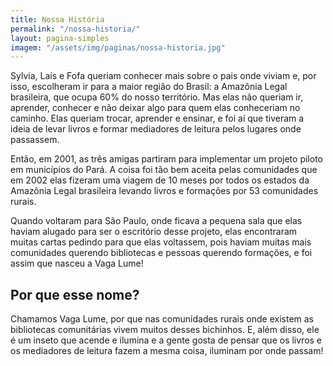 ```yaml
---
title: Nossa História
permalink: "/nossa-historia/"
layout: pagina-simples
imagem: "/assets/img/paginas/nossa-historia.jpg"
---
```


Sylvia, Laís e Fofa queriam conhecer mais sobre o pais onde viviam e, por isso, escolheram ir para a maior região do Brasil: a Amazônia Legal brasileira, que ocupa 60% do nosso território. Mas elas não queriam ir, aprender, conhecer e não deixar algo para quem elas conheceriam no caminho. Elas queriam trocar, aprender e ensinar, e foi aí que tiveram a ideia de levar livros e formar mediadores de leitura pelos lugares onde passassem.

Então, em 2001, as três amigas partiram para implementar um projeto piloto em municípios do Pará. A coisa foi tão bem aceita pelas comunidades que em 2002 elas fizeram uma viagem de 10 meses por todos os estados da Amazônia Legal brasileira levando livros e formações por 53 comunidades rurais.

Quando voltaram para São Paulo, onde ficava a pequena sala que elas haviam alugado para ser o escritório desse projeto, elas encontraram muitas cartas pedindo para que elas voltassem, pois haviam muitas mais comunidades querendo bibliotecas e pessoas querendo formações, e foi assim que nasceu a Vaga Lume!

## Por que esse nome?

Chamamos Vaga Lume, por que nas comunidades rurais onde existem as bibliotecas comunitárias vivem muitos desses bichinhos. E, além disso, ele é um inseto que acende e ilumina e a gente gosta de pensar que os livros e os mediadores de leitura fazem a mesma coisa, iluminam por onde passam!